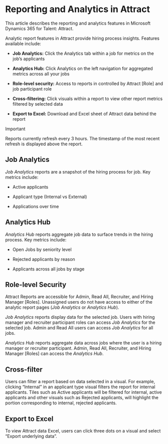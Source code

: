 Reporting and Analytics in Attract
===============================================

This article describes the reporting and analytics features in Microsoft
Dynamics 365 for Talent: Attract.

Analytic report features in Attract provide hiring process insights. Features
available include:

-   **Job Analytics:** Click the Analytics tab within a job for metrics on the
    job’s applicants

-   **Analytics Hub:** Click Analytics on the left navigation for aggregated
    metrics across all your jobs

-   **Role-level security:** Access to reports in controlled by Attract [Role]
    and job participant role

-   **Cross-filtering:** Click visuals within a report to view other report
    metrics filtered by selected data

-   **Export to Excel:** Download and Excel sheet of Attract data behind the
    report
    
>[!IMPORTANT]
>Reports currently refresh every 3 hours. The timestamp of the most recent
refresh is displayed above the report.

Job Analytics
-------------

*Job Analytics* reports are a snapshot of the hiring process for job. Key
metrics include:

-   Active applicants

-   Applicant type (Internal vs External)

-   Applications over time

Analytics Hub
-------------

*Analytics Hub* reports aggregate job data to surface trends in the hiring
process. Key metrics include:

-   Open Jobs by seniority level

-   Rejected applicants by reason

-   Applicants across all jobs by stage

Role-level Security
-------------------

Attract Reports are accessible for Admin, Read All, Recruiter, and Hiring
Manager [Roles]. Unassigned users do not have access to either of the analytic
report pages (*Job Analytics* or *Analytics Hub*).

*Job Analytics* reports display data for the selected job. Users with hiring
manager and recruiter participant roles can access *Job Analytics* for the
selected job. Admin and Read All users can access *Job Analytics* for all jobs.

*Analytics Hub* reports aggregate data across jobs where the user is a hiring
manager or recruiter participant. Admin, Read All, Recruiter, and Hiring Manager
[Roles] can access the *Analytics Hub*.

Cross-filter
------------

Users can filter a report based on data selected in a visual. For example,
clicking “Internal” in an applicant type visual filters the report for internal
applicants. Tiles such as Active applicants will be filtered for internal,
active applicants and other visuals such as Rejected applicants, will highlight
the portion corresponding to internal, rejected applicants.

Export to Excel
---------------

To view Attract data Excel, users can click three dots on a visual and select
“Export underlying data”.
